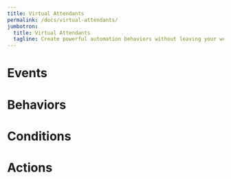 ```yaml
---
title: Virtual Attendants
permalink: /docs/virtual-attendants/
jumbotron:
  title: Virtual Attendants
  tagline: Create powerful automation behaviors without leaving your web browser
---
```


# Events

# Behaviors

# Conditions

# Actions

